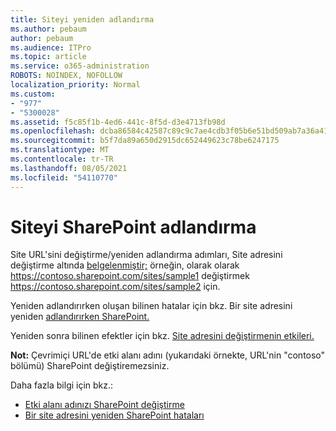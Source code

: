 ```yaml
---
title: Siteyi yeniden adlandırma
ms.author: pebaum
author: pebaum
ms.audience: ITPro
ms.topic: article
ms.service: o365-administration
ROBOTS: NOINDEX, NOFOLLOW
localization_priority: Normal
ms.custom:
- "977"
- "5300028"
ms.assetid: f5c85f1b-4ed6-441c-8f5d-d3e4713fb98d
ms.openlocfilehash: dcba86584c42587c89c9c7ae4cdb3f05b6e51bd509ab7a36a41de2ac00f8f391
ms.sourcegitcommit: b5f7da89a650d2915dc652449623c78be6247175
ms.translationtype: MT
ms.contentlocale: tr-TR
ms.lasthandoff: 08/05/2021
ms.locfileid: "54110770"
---
```

# <a name="rename-a-sharepoint-site"></a>Siteyi SharePoint adlandırma

Site URL'sini değiştirme/yeniden adlandırma adımları, Site adresini değiştirme altında [belgelenmiştir;](https://docs.microsoft.com/sharepoint/change-site-address) örneğin, olarak olarak https://contoso.sharepoint.com/sites/sample1 değiştirmek https://contoso.sharepoint.com/sites/sample2 için.

Yeniden adlandırırken oluşan bilinen hatalar için bkz. Bir site adresini yeniden [adlandırırken SharePoint.](https://support.office.com/article/errors-when-you-rename-a-sharepoint-site-address-165b7c11-1325-4813-b160-ecbe87bc1a86)

Yeniden sonra bilinen efektler için bkz. [Site adresini değiştirmenin etkileri.](https://docs.microsoft.com/sharepoint/change-site-address#effects-of-changing-a-site-address)

**Not:** Çevrimiçi URL'de etki alanı adını (yukarıdaki örnekte, URL'nin "contoso" bölümü) SharePoint değiştiremezsiniz. 

Daha fazla bilgi için bkz.:

- [Etki alanı adınızı SharePoint değiştirme](https://go.microsoft.com/fwlink/?Linkid=2018696)
- [Bir site adresini yeniden SharePoint hataları](https://support.office.com/article/errors-when-you-rename-a-sharepoint-site-address-165b7c11-1325-4813-b160-ecbe87bc1a86)
